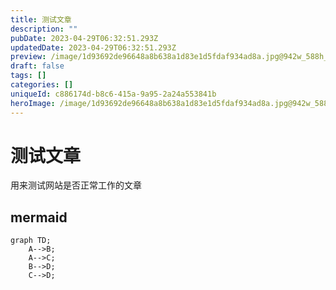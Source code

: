 ```yaml
---
title: 测试文章
description: ""
pubDate: 2023-04-29T06:32:51.293Z
updatedDate: 2023-04-29T06:32:51.293Z
preview: /image/1d93692de96648a8b638a1d83e1d5fdaf934ad8a.jpg@942w_588h_progressive.webp
draft: false
tags: []
categories: []
uniqueId: c886174d-b8c6-415a-9a95-2a24a553841b
heroImage: /image/1d93692de96648a8b638a1d83e1d5fdaf934ad8a.jpg@942w_588h_progressive.webp
---
```

# 测试文章

用来测试网站是否正常工作的文章

## mermaid

~~~mermaid
graph TD;
    A-->B;
    A-->C;
    B-->D;
    C-->D;
~~~